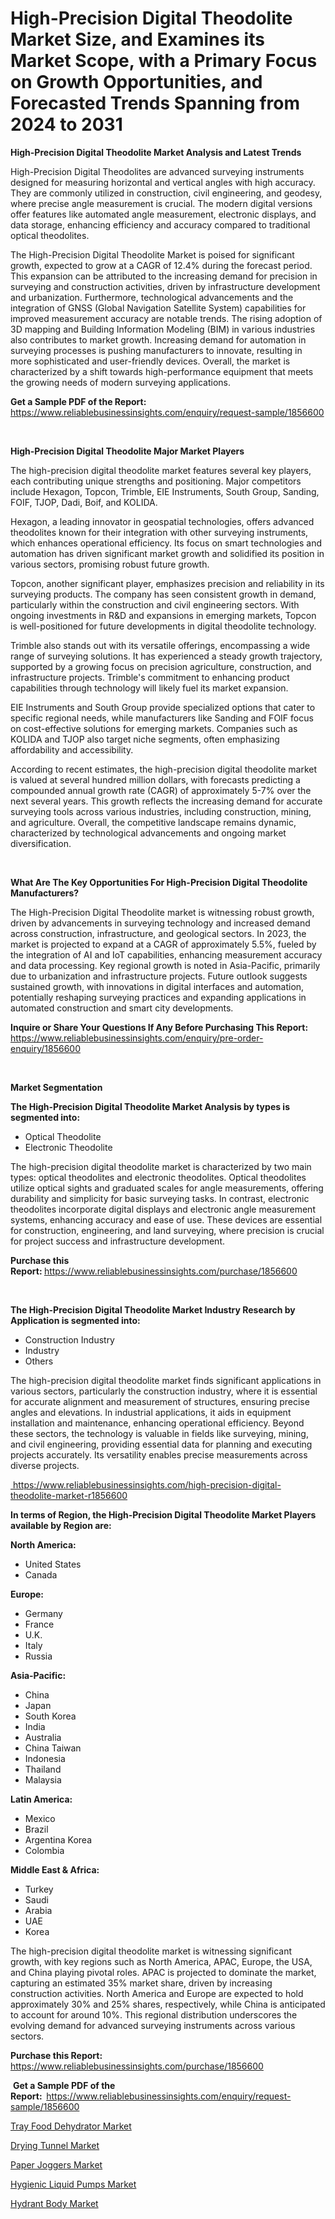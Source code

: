 <p><h1>High-Precision Digital Theodolite Market Size, and Examines its Market Scope, with a Primary Focus on Growth Opportunities, and Forecasted Trends Spanning from 2024 to 2031</h1></p><p><strong>High-Precision Digital Theodolite Market Analysis and Latest Trends</strong></p>
<p><p>High-Precision Digital Theodolites are advanced surveying instruments designed for measuring horizontal and vertical angles with high accuracy. They are commonly utilized in construction, civil engineering, and geodesy, where precise angle measurement is crucial. The modern digital versions offer features like automated angle measurement, electronic displays, and data storage, enhancing efficiency and accuracy compared to traditional optical theodolites.</p><p>The High-Precision Digital Theodolite Market is poised for significant growth, expected to grow at a CAGR of 12.4% during the forecast period. This expansion can be attributed to the increasing demand for precision in surveying and construction activities, driven by infrastructure development and urbanization. Furthermore, technological advancements and the integration of GNSS (Global Navigation Satellite System) capabilities for improved measurement accuracy are notable trends. The rising adoption of 3D mapping and Building Information Modeling (BIM) in various industries also contributes to market growth. Increasing demand for automation in surveying processes is pushing manufacturers to innovate, resulting in more sophisticated and user-friendly devices. Overall, the market is characterized by a shift towards high-performance equipment that meets the growing needs of modern surveying applications.</p></p>
<p><strong>Get a Sample PDF of the Report:&nbsp;</strong> <a href="https://www.reliablebusinessinsights.com/enquiry/request-sample/1856600?utm_campaign=1109&utm_medium=2&utm_source=Github&utm_content=ia&utm_term=20102024&utm_id=high-precision-digital-theodolite">https://www.reliablebusinessinsights.com/enquiry/request-sample/1856600</a></p>
<p>&nbsp;</p>
<p><strong>High-Precision Digital Theodolite Major Market Players</strong></p>
<p><p>The high-precision digital theodolite market features several key players, each contributing unique strengths and positioning. Major competitors include Hexagon, Topcon, Trimble, EIE Instruments, South Group, Sanding, FOIF, TJOP, Dadi, Boif, and KOLIDA.</p><p>Hexagon, a leading innovator in geospatial technologies, offers advanced theodolites known for their integration with other surveying instruments, which enhances operational efficiency. Its focus on smart technologies and automation has driven significant market growth and solidified its position in various sectors, promising robust future growth.</p><p>Topcon, another significant player, emphasizes precision and reliability in its surveying products. The company has seen consistent growth in demand, particularly within the construction and civil engineering sectors. With ongoing investments in R&D and expansions in emerging markets, Topcon is well-positioned for future developments in digital theodolite technology.</p><p>Trimble also stands out with its versatile offerings, encompassing a wide range of surveying solutions. It has experienced a steady growth trajectory, supported by a growing focus on precision agriculture, construction, and infrastructure projects. Trimble's commitment to enhancing product capabilities through technology will likely fuel its market expansion.</p><p>EIE Instruments and South Group provide specialized options that cater to specific regional needs, while manufacturers like Sanding and FOIF focus on cost-effective solutions for emerging markets. Companies such as KOLIDA and TJOP also target niche segments, often emphasizing affordability and accessibility.</p><p>According to recent estimates, the high-precision digital theodolite market is valued at several hundred million dollars, with forecasts predicting a compounded annual growth rate (CAGR) of approximately 5-7% over the next several years. This growth reflects the increasing demand for accurate surveying tools across various industries, including construction, mining, and agriculture. Overall, the competitive landscape remains dynamic, characterized by technological advancements and ongoing market diversification.</p></p>
<p>&nbsp;</p>
<p><strong>What Are The Key Opportunities For High-Precision Digital Theodolite Manufacturers?</strong></p>
<p><p>The High-Precision Digital Theodolite market is witnessing robust growth, driven by advancements in surveying technology and increased demand across construction, infrastructure, and geological sectors. In 2023, the market is projected to expand at a CAGR of approximately 5.5%, fueled by the integration of AI and IoT capabilities, enhancing measurement accuracy and data processing. Key regional growth is noted in Asia-Pacific, primarily due to urbanization and infrastructure projects. Future outlook suggests sustained growth, with innovations in digital interfaces and automation, potentially reshaping surveying practices and expanding applications in automated construction and smart city developments.</p></p>
<p><strong>Inquire or Share Your Questions If Any Before Purchasing This Report:</strong> <a href="https://www.reliablebusinessinsights.com/enquiry/pre-order-enquiry/1856600?utm_campaign=1109&utm_medium=2&utm_source=Github&utm_content=ia&utm_term=20102024&utm_id=high-precision-digital-theodolite">https://www.reliablebusinessinsights.com/enquiry/pre-order-enquiry/1856600</a></p>
<p>&nbsp;</p>
<p><strong>Market Segmentation</strong></p>
<p><strong>The High-Precision Digital Theodolite Market Analysis by types is segmented into:</strong></p>
<p><ul><li>Optical Theodolite</li><li>Electronic Theodolite</li></ul></p>
<p><p>The high-precision digital theodolite market is characterized by two main types: optical theodolites and electronic theodolites. Optical theodolites utilize optical sights and graduated scales for angle measurements, offering durability and simplicity for basic surveying tasks. In contrast, electronic theodolites incorporate digital displays and electronic angle measurement systems, enhancing accuracy and ease of use. These devices are essential for construction, engineering, and land surveying, where precision is crucial for project success and infrastructure development.</p></p>
<p><strong>Purchase this Report:&nbsp;</strong><a href="https://www.reliablebusinessinsights.com/purchase/1856600?utm_campaign=1109&utm_medium=2&utm_source=Github&utm_content=ia&utm_term=20102024&utm_id=high-precision-digital-theodolite">https://www.reliablebusinessinsights.com/purchase/1856600</a></p>
<p>&nbsp;</p>
<p><strong>The High-Precision Digital Theodolite Market Industry Research by Application is segmented into:</strong></p>
<p><ul><li>Construction Industry</li><li>Industry</li><li>Others</li></ul></p>
<p><p>The high-precision digital theodolite market finds significant applications in various sectors, particularly the construction industry, where it is essential for accurate alignment and measurement of structures, ensuring precise angles and elevations. In industrial applications, it aids in equipment installation and maintenance, enhancing operational efficiency. Beyond these sectors, the technology is valuable in fields like surveying, mining, and civil engineering, providing essential data for planning and executing projects accurately. Its versatility enables precise measurements across diverse projects.</p></p>
<p><a href="https://www.reliablebusinessinsights.com/high-precision-digital-theodolite-market-r1856600?utm_campaign=1109&utm_medium=2&utm_source=Github&utm_content=ia&utm_term=20102024&utm_id=high-precision-digital-theodolite">&nbsp;https://www.reliablebusinessinsights.com/high-precision-digital-theodolite-market-r1856600</a></p>
<p><strong>In terms of Region, the High-Precision Digital Theodolite Market Players available by Region are:</strong></p>
<p>
    <p> <strong> North America: </strong>
        <ul>
            <li>United States</li>
            <li>Canada</li>
        </ul>
        </p> 
    <p> <strong> Europe: </strong>
        <ul>
            <li>Germany</li>
            <li>France</li>
            <li>U.K.</li>
            <li>Italy</li>
            <li>Russia</li>
        </ul>
        </p> 
    <p> <strong> Asia-Pacific: </strong>
        <ul>
            <li>China</li>
            <li>Japan</li>
            <li>South Korea</li>
            <li>India</li>
            <li>Australia</li>
            <li>China Taiwan</li>
            <li>Indonesia</li>
            <li>Thailand</li>
            <li>Malaysia</li>
        </ul>
        </p> 
    <p> <strong> Latin America: </strong>
        <ul>
            <li>Mexico</li>
            <li>Brazil</li>
            <li>Argentina Korea</li>
            <li>Colombia</li>
        </ul>
        </p> 
    <p> <strong> Middle East & Africa: </strong>
        <ul>
            <li>Turkey</li>
            <li>Saudi</li>
            <li>Arabia</li>
            <li>UAE</li>
            <li>Korea</li>
        </ul>
    </p>
    </p>
<p><p>The high-precision digital theodolite market is witnessing significant growth, with key regions such as North America, APAC, Europe, the USA, and China playing pivotal roles. APAC is projected to dominate the market, capturing an estimated 35% market share, driven by increasing construction activities. North America and Europe are expected to hold approximately 30% and 25% shares, respectively, while China is anticipated to account for around 10%. This regional distribution underscores the evolving demand for advanced surveying instruments across various sectors.</p></p>
<p><strong>Purchase this Report: </strong><a href="https://www.reliablebusinessinsights.com/purchase/1856600?utm_campaign=1109&utm_medium=2&utm_source=Github&utm_content=ia&utm_term=20102024&utm_id=high-precision-digital-theodolite">https://www.reliablebusinessinsights.com/purchase/1856600</a></p>
<p>&nbsp;<strong>Get a Sample PDF of the Report:&nbsp;&nbsp;</strong><a href="https://www.reliablebusinessinsights.com/enquiry/request-sample/1856600?utm_campaign=1109&utm_medium=2&utm_source=Github&utm_content=ia&utm_term=20102024&utm_id=high-precision-digital-theodolite">https://www.reliablebusinessinsights.com/enquiry/request-sample/1856600</a></p>
<p><strong></strong></p>
<p><p><a href="https://www.linkedin.com/pulse/global-tray-food-dehydrator-market-exploring-share-trends-31qfe?utm_campaign=1109&utm_medium=2&utm_source=Github&utm_content=ia&utm_term=20102024&utm_id=high-precision-digital-theodolite">Tray Food Dehydrator Market</a></p><p><a href="https://issuu.com/reportprime-2/docs/drying-tunnel-market-size-2030.pptx_9eda919b3bae51?utm_campaign=1109&utm_medium=2&utm_source=Github&utm_content=ia&utm_term=20102024&utm_id=high-precision-digital-theodolite">Drying Tunnel Market</a></p><p><a href="https://issuu.com/reportprime-2/docs/paper-joggers-market-size-2030.pptx_34f0cc4a2cc2b1?utm_campaign=1109&utm_medium=2&utm_source=Github&utm_content=ia&utm_term=20102024&utm_id=high-precision-digital-theodolite">Paper Joggers Market</a></p><p><a href="https://github.com/arnaudyclavinec/Market-Research-Report-List-1/blob/main/hygienic-liquid-pumps-market.md?utm_campaign=1109&utm_medium=2&utm_source=Github&utm_content=ia&utm_term=20102024&utm_id=high-precision-digital-theodolite">Hygienic Liquid Pumps Market</a></p><p><a href="https://github.com/liz10hnbracht/Market-Research-Report-List-1/blob/main/hydrant-body-market.md?utm_campaign=1109&utm_medium=2&utm_source=Github&utm_content=ia&utm_term=20102024&utm_id=high-precision-digital-theodolite">Hydrant Body Market</a></p></p>